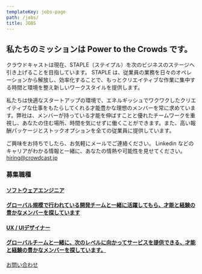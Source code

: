```yaml
---
templateKey: jobs-page
path: /jobs/
title: JOBS
---
```


<h2 class="mb2">私たちのミッションは Power to the Crowds です。</h2>

クラウドキャストは現在、STAPLE（ステイプル）を次のビジネスのステージへ引き上げることを目指しています。
STAPLE は、従業員の業務を日々のオペレーションから解放し、効率化することで、もっとクリエイティブな作業に集中する時間と環境を整え新しいワークスタイルを提供します。

私たちは快適なスタートアップの環境で、エネルギッシュでワクワクしたクリエイティブな仕事をもたらしてくれる才能豊かな理想のメンバーを常に求めています。弊社は、メンバーが持っている才能を伸ばすことと優れたチームワークを重視し、あなたの住む場所、時間を気にせずに働くことができます。また、高い報酬パッケージとストックオプションを全ての従業員に提供しています。

ご興味をお持ちでしたら、お気軽にメールでご連絡ください。
Linkedin などのキャリアがわかる情報と一緒に、あなたの情熱や可能性を見せてください。
hiring@crowdcast.jp

### 募集職種

<div class="card p1">
<a href="/jobs/engineer/">
<h4>ソフトウェアエンジニア<h4>
<p>グローバル規模で行われている開発チームと一緒に活躍してもら、才能と経験の豊かなメンバーを探しています</p>
</a>
</div>

<div class="card p1">
<a href="/jobs/designer/">
<h4>UX / UIデザイナー<h4>
<p>グローバルチームと一緒に、次のレベルに向かってサービスを提供できる、才能と経験の豊かなメンバーを探しています。</p>
</a>
</div>

<div class="text-center">
<a class="button is-medium is-primary is-outlined pl5 pr5" href="/contacts/">お問い合わせ</a>
</div>
